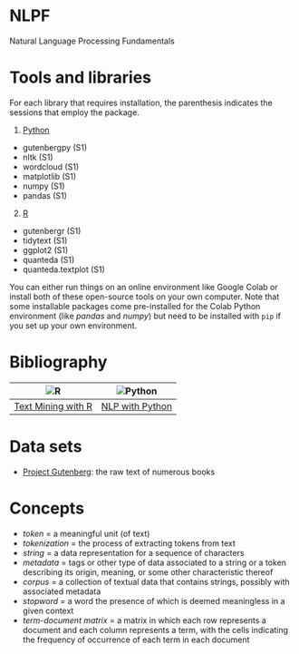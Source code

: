 # NLPF
Natural Language Processing Fundamentals

# Tools and libraries

For each library that requires installation, the parenthesis indicates the sessions that employ the package. 

1. [Python](https://www.python.org/)
* gutenbergpy (S1)
* nltk (S1)
* wordcloud (S1)
* matplotlib (S1)
* numpy (S1)
* pandas (S1) 

2. [R](https://www.r-project.org/)
* gutenbergr (S1)
* tidytext (S1)
* ggplot2 (S1)
* quanteda (S1)
* quanteda.textplot (S1)

You can either run things on an online environment like Google Colab or install both of these open-source tools on your own computer. Note that some installable packages come pre-installed for the Colab Python environment (like *pandas* and *numpy*) but need to be installed with `pip` if you set up your own environment.

# Bibliography

![R](https://learning.oreilly.com/covers/urn:orm:book:9781491981641/200w/) | ![Python](https://learning.oreilly.com/covers/urn:orm:book:9780596803346/200w/)
:------------------:|:------------------:
[Text Mining with R](https://learning.oreilly.com/library/view/text-mining-with/9781491981641/) | [NLP with Python](https://learning.oreilly.com/library/view/natural-language-processing/9780596803346/)



# Data sets

- [Project Gutenberg](https://www.gutenberg.org/ebooks/): the raw text of numerous books

# Concepts

- *token* = a meaningful unit (of text)
- *tokenization* = the process of extracting tokens from text
- *string* = a data representation for a sequence of characters
- *metadata* = tags or other type of data associated to a string or a token describing its origin, meaning, or some other characteristic thereof
- *corpus* = a collection of textual data that contains strings, possibly with associated metadata
- *stopword* = a word the presence of which is deemed meaningless in a given context
- *term-document matrix* = a matrix in which each row represents a document and each column represents a term, with the cells indicating the frequency of occurrence of each term in each document
